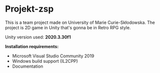 # Projekt-zsp

This is a team project made on University of Marie Curie-Skłodowska. The project is 2D game in Unity that's gonna be in Retro RPG style.



Unity version used: **2020.3.30f1**

**Installation requirements:**
- Microsoft Visual Studio Community 2019
- Windows build support (IL2CPP)
- Documentation
